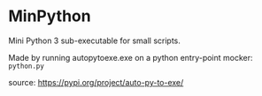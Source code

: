 # MinPython

Mini Python 3 sub-executable for small scripts.

Made by running autopytoexe.exe on a python entry-point mocker: `python.py`

source: https://pypi.org/project/auto-py-to-exe/
